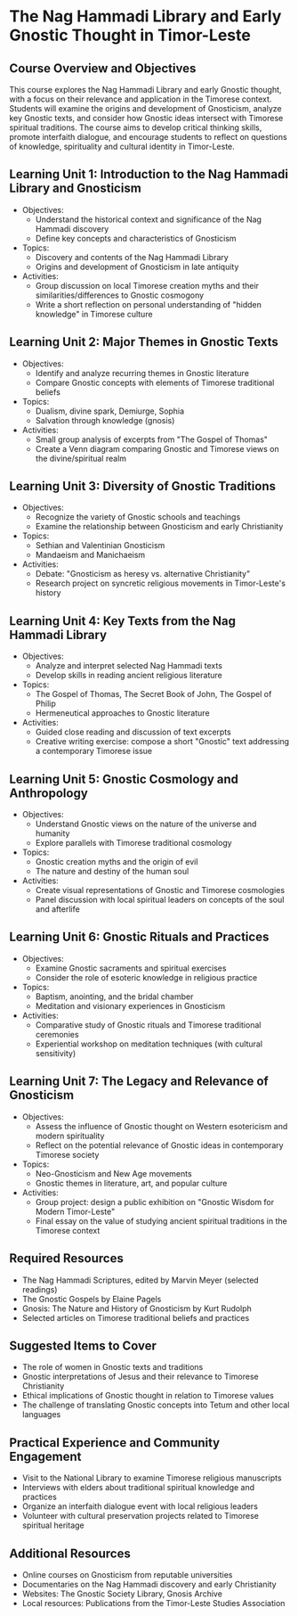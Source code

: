 # The Nag Hammadi Library and Early Gnostic Thought in Timor-Leste

## Course Overview and Objectives

This course explores the Nag Hammadi Library and early Gnostic thought, with a focus on their relevance and application in the Timorese context. Students will examine the origins and development of Gnosticism, analyze key Gnostic texts, and consider how Gnostic ideas intersect with Timorese spiritual traditions. The course aims to develop critical thinking skills, promote interfaith dialogue, and encourage students to reflect on questions of knowledge, spirituality and cultural identity in Timor-Leste.

## Learning Unit 1: Introduction to the Nag Hammadi Library and Gnosticism
- Objectives:
  * Understand the historical context and significance of the Nag Hammadi discovery
  * Define key concepts and characteristics of Gnosticism
- Topics:
  * Discovery and contents of the Nag Hammadi Library
  * Origins and development of Gnosticism in late antiquity
- Activities:
  * Group discussion on local Timorese creation myths and their similarities/differences to Gnostic cosmogony
  * Write a short reflection on personal understanding of "hidden knowledge" in Timorese culture

## Learning Unit 2: Major Themes in Gnostic Texts  
- Objectives:
  * Identify and analyze recurring themes in Gnostic literature
  * Compare Gnostic concepts with elements of Timorese traditional beliefs
- Topics:
  * Dualism, divine spark, Demiurge, Sophia
  * Salvation through knowledge (gnosis)
- Activities:
  * Small group analysis of excerpts from "The Gospel of Thomas" 
  * Create a Venn diagram comparing Gnostic and Timorese views on the divine/spiritual realm

## Learning Unit 3: Diversity of Gnostic Traditions
- Objectives:
  * Recognize the variety of Gnostic schools and teachings
  * Examine the relationship between Gnosticism and early Christianity
- Topics:
  * Sethian and Valentinian Gnosticism
  * Mandaeism and Manichaeism
- Activities:
  * Debate: "Gnosticism as heresy vs. alternative Christianity"
  * Research project on syncretic religious movements in Timor-Leste's history

## Learning Unit 4: Key Texts from the Nag Hammadi Library
- Objectives:
  * Analyze and interpret selected Nag Hammadi texts
  * Develop skills in reading ancient religious literature
- Topics:
  * The Gospel of Thomas, The Secret Book of John, The Gospel of Philip
  * Hermeneutical approaches to Gnostic literature
- Activities:
  * Guided close reading and discussion of text excerpts
  * Creative writing exercise: compose a short "Gnostic" text addressing a contemporary Timorese issue

## Learning Unit 5: Gnostic Cosmology and Anthropology
- Objectives:
  * Understand Gnostic views on the nature of the universe and humanity
  * Explore parallels with Timorese traditional cosmology
- Topics:
  * Gnostic creation myths and the origin of evil
  * The nature and destiny of the human soul
- Activities:
  * Create visual representations of Gnostic and Timorese cosmologies
  * Panel discussion with local spiritual leaders on concepts of the soul and afterlife

## Learning Unit 6: Gnostic Rituals and Practices
- Objectives:
  * Examine Gnostic sacraments and spiritual exercises
  * Consider the role of esoteric knowledge in religious practice
- Topics:
  * Baptism, anointing, and the bridal chamber
  * Meditation and visionary experiences in Gnosticism
- Activities:
  * Comparative study of Gnostic rituals and Timorese traditional ceremonies
  * Experiential workshop on meditation techniques (with cultural sensitivity)

## Learning Unit 7: The Legacy and Relevance of Gnosticism
- Objectives:
  * Assess the influence of Gnostic thought on Western esotericism and modern spirituality
  * Reflect on the potential relevance of Gnostic ideas in contemporary Timorese society
- Topics:
  * Neo-Gnosticism and New Age movements
  * Gnostic themes in literature, art, and popular culture
- Activities:
  * Group project: design a public exhibition on "Gnostic Wisdom for Modern Timor-Leste"
  * Final essay on the value of studying ancient spiritual traditions in the Timorese context

## Required Resources

- The Nag Hammadi Scriptures, edited by Marvin Meyer (selected readings)
- The Gnostic Gospels by Elaine Pagels
- Gnosis: The Nature and History of Gnosticism by Kurt Rudolph
- Selected articles on Timorese traditional beliefs and practices

## Suggested Items to Cover

- The role of women in Gnostic texts and traditions
- Gnostic interpretations of Jesus and their relevance to Timorese Christianity
- Ethical implications of Gnostic thought in relation to Timorese values
- The challenge of translating Gnostic concepts into Tetum and other local languages

## Practical Experience and Community Engagement

- Visit to the National Library to examine Timorese religious manuscripts
- Interviews with elders about traditional spiritual knowledge and practices
- Organize an interfaith dialogue event with local religious leaders
- Volunteer with cultural preservation projects related to Timorese spiritual heritage

## Additional Resources

- Online courses on Gnosticism from reputable universities
- Documentaries on the Nag Hammadi discovery and early Christianity
- Websites: The Gnostic Society Library, Gnosis Archive
- Local resources: Publications from the Timor-Leste Studies Association